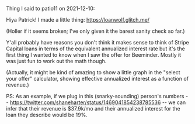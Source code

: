 Thing I said to patio11 on 2021-12-10:

Hiya Patrick! I made a little thing:
https://loanwolf.glitch.me/

(Holler if it seems broken; I've only given it the barest sanity check so far.)

Y'all probably have reasons you don't think it makes sense to think of Stripe Capital loans in terms of the equivalent annualized interest rate but it's the first thing I wanted to know when I saw the offer for Beeminder. Mostly it was just fun to work out the math though.

(Actually, it might be kind of amazing to show a little graph in the "select your offer" calculator, showing effective annualized interest as a function of revenue.)

PS: As an example, if we plug in this (snarky-sounding) person's numbers -- https://twitter.com/shaneharter/status/1469041854238785536 -- we can infer that their revenue is $37.9k/mo and their annualized interest for the loan they describe would be 19%.
